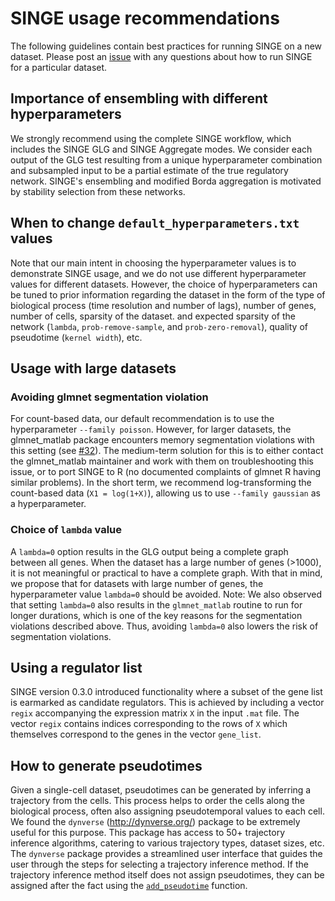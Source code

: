 # SINGE usage recommendations
The following guidelines contain best practices for running SINGE on a new dataset.
Please post an [issue](https://github.com/gitter-lab/SINGE/issues) with any questions about how to run SINGE for a particular dataset.

## Importance of ensembling with different hyperparameters
We strongly recommend using the complete SINGE workflow, which includes the SINGE GLG and SINGE Aggregate modes.
We consider each output of the GLG test resulting from a unique hyperparameter combination and subsampled input to be a partial estimate of the true regulatory network.
SINGE's ensembling and modified Borda aggregation is motivated by stability selection from these networks.

## When to change `default_hyperparameters.txt` values
Note that our main intent in choosing the hyperparameter values is to demonstrate SINGE usage, and we do not use different hyperparameter values for different datasets.
However, the choice of hyperparameters can be tuned to prior information regarding the dataset in the form of the type of biological process (time resolution and number of lags), number of genes, number of cells, sparsity of the dataset. and expected sparsity of the network (`lambda`, `prob-remove-sample`, and `prob-zero-removal`), quality of pseudotime (`kernel width`), etc.

## Usage with large datasets
### Avoiding glmnet segmentation violation
For count-based data, our default recommendation is to use the hyperparameter `--family poisson`. However, for larger datasets, the glmnet_matlab package encounters memory segmentation violations with this setting (see [#32](https://github.com/gitter-lab/SINGE/issues/32)). 
The medium-term solution for this is to either contact the glmnet_matlab maintainer and work with them on troubleshooting this issue, or to port SINGE to R (no documented complaints of glmnet R having similar problems). In the short term, we recommend log-transforming the count-based data (`X1 = log(1+X)`), allowing us to use `--family gaussian` as a hyperparameter.

### Choice of `lambda` value
A `lambda=0` option results in the GLG output being a complete graph between all genes. When the dataset has a large number of genes (>1000), it is not meaningful or practical to have a complete graph. With that in mind, we propose that for datasets with large number of genes, the hyperparameter value `lambda=0` should be avoided.
Note: We also observed that setting `lambda=0` also results in the `glmnet_matlab` routine to run for longer durations, which is one of the key reasons for the segmentation violations described above. Thus, avoiding `lambda=0` also lowers the risk of segmentation violations.

## Using a regulator list
SINGE version 0.3.0 introduced functionality where a subset of the gene list is earmarked as candidate regulators.
This is achieved by including a vector `regix` accompanying the expression matrix `X` in the input `.mat` file.
The vector `regix` contains indices corresponding to the rows of `X` which themselves correspond to the genes in the vector `gene_list`.

## How to generate pseudotimes
Given a single-cell dataset, pseudotimes can be generated by inferring a trajectory from the cells.
This process helps to order the cells along the biological process, often also assigning pseudotemporal values to each cell.
We found the `dynverse` (http://dynverse.org/) package to be extremely useful for this purpose.
This package has access to 50+ trajectory inference algorithms, catering to various trajectory types, dataset sizes, etc.
The `dynverse` package provides a streamlined user interface that guides the user through the steps for selecting a trajectory inference method.
If the trajectory inference method itself does not assign pseudotimes, they can be assigned after the fact using the [`add_pseudotime`](https://rdrr.io/github/dynverse/dynwrap/man/add_pseudotime.html) function.
